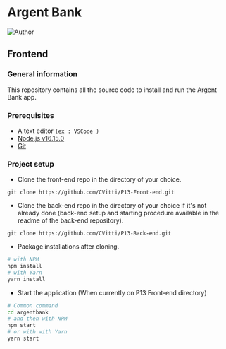 # Argent Bank

![Author](<https://img.shields.io/badge/Author-Cl%C3%A9ment%20VITTI-blue>)

## Frontend

### General information

This repository contains all the source code to install and run the Argent Bank app.

### Prerequisites

- A text editor `(ex : VSCode )`
- [Node.js v16.15.0](https://nodejs.org/en/)
- [Git](https://git-scm.com/)

### Project setup

- Clone the front-end repo in the directory of your choice.

````
git clone https://github.com/CVitti/P13-Front-end.git
````

- Clone the back-end repo in the directory of your choice if it's not already done (back-end setup and starting procedure available in the readme of the back-end repository).

````
git clone https://github.com/CVitti/P13-Back-end.git
````

- Package installations after cloning.

```bash
# with NPM
npm install
# with Yarn
yarn install
```

- Start the application (When currently on P13 Front-end directory)

```bash
# Common command
cd argentbank
# and then with NPM
npm start
# or with with Yarn
yarn start
```